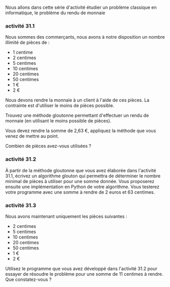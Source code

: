 Nous allons dans cette série d'activité étudier un problème classique en informatique, le problème du rendu de monnaie 

### activité 31.1

Nous sommes des commerçants, nous avons à notre disposition un nombre illimité de pièces de :

- 1 centime
- 2 centimes
- 5 centimes
- 10 centimes
- 20 centimes
- 50 centimes
- 1 €
- 2 €

Nous devons rendre la monnaie à un client à l'aide de ces pièces. La contrainte est d'utiliser le moins de pièces possible.

Trouvez une méthode gloutonne permettant d'effectuer un rendu de monnaie (en utilisant le moins possible de pièces).

Vous devez rendre la somme de 2,63 €, appliquez la méthode que vous venez de mettre au point.

Combien de pièces avez-vous utilisées ?

### activité 31.2

À partir de la méthode gloutonne que vous avez élaborée dans l'activité 31.1, écrivez un algorithme glouton qui permettra de déterminer le nombre minimal de pièces à utiliser pour une somme donnée. Vous proposerez ensuite une implémentation en Python de votre algorithme. Vous testerez votre programme avec une somme à rendre de 2 euros et 63 centimes.

### activité 31.3

Nous avons maintenant uniquement les pièces suivantes :

- 2 centimes
- 5 centimes
- 10 centimes
- 20 centimes
- 50 centimes
- 1 €
- 2 €

Utilisez le programme que vous avez développé dans l'activité 31.2  pour essayer de résoudre le problème pour une somme de 11 centimes à rendre. Que constatez-vous ?

